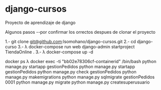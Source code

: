 # django-cursos
Proyecto de aprendizaje de django

Algunos pasos --por confirmar los orrectos despues de clonar el proyecto

1.- git clone git@github.com:lsomohano/django-cursos.git
2.- cd django-curso
3.- λ docker-compose run web django-admin startproject TiendaOnline .
3.- λ docker-compose up -d

  docker ps
λ docker exec -ti "bb02e78306cf-containerid" /bin/bash
 python manage.py startapp gestionPedidos
 python manage.py startapp gestionPedidos
 python manage.py check gestionPedidos
 python manage.py makemigrations
 python manage.py sqlmigrate gestionPedidos 0001
 python manage.py migrate
 python manage.py createsuperusuario
